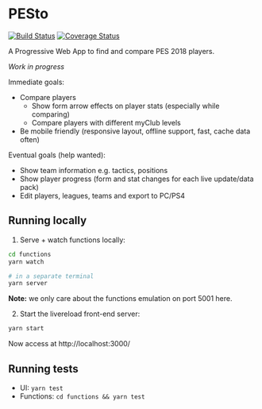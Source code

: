 # PESto

[![Build Status](https://travis-ci.org/tstirrat/pesleagues.svg?branch=master)](https://travis-ci.org/tstirrat/pesleagues) [![Coverage Status](https://coveralls.io/repos/github/tstirrat/pesleagues/badge.svg)](https://coveralls.io/github/tstirrat/pesleagues)

A Progressive Web App to find and compare PES 2018 players.

_Work in progress_

Immediate goals:

* Compare players
  * Show form arrow effects on player stats (especially while comparing)
  * Compare players with different myClub levels
* Be mobile friendly (responsive layout, offline support, fast, cache data often)

Eventual goals (help wanted):

* Show team information e.g. tactics, positions
* Show player progress (form and stat changes for each live update/data pack)
* Edit players, leagues, teams and export to PC/PS4

## Running locally

1.  Serve + watch functions locally:

```sh
cd functions
yarn watch

# in a separate terminal
yarn server
```

**Note:** we only care about the functions emulation on port 5001 here.

2.  Start the livereload front-end server:

```sh
yarn start
```

Now access at http://localhost:3000/

## Running tests

* UI: `yarn test`
* Functions: `cd functions && yarn test`
